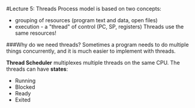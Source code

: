 #Lecture 5: Threads
Process model is based on two concepts:
* grouping of resources (program text and data, open files)
* execution - a "thread" of control (PC, SP, registers)
Threads use the same resources!

###Why do we need threads?
Sometimes a program needs to do multiple things concurrently, and it is much easier to implement with threads.

**Thread Scheduler** multiplexes multiple threads on the same CPU. The threads can have **states**:
* Running
* Blocked
* Ready
* Exited

